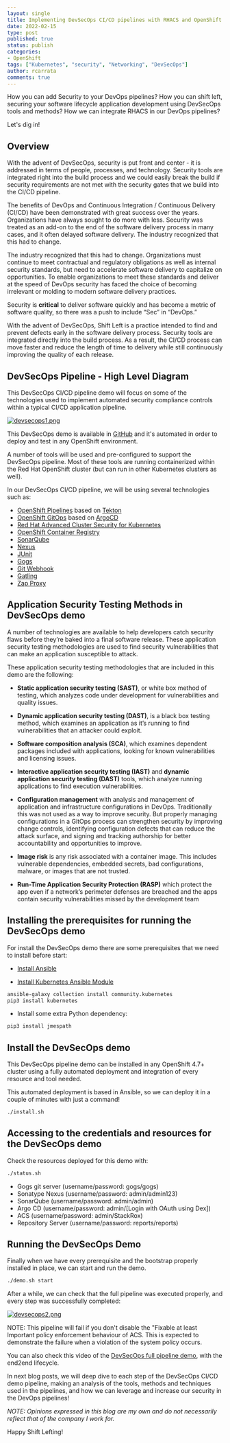 ```yaml
---
layout: single
title: Implementing DevSecOps CI/CD pipelines with RHACS and OpenShift
date: 2022-02-15
type: post
published: true
status: publish
categories:
- OpenShift
tags: ["Kubernetes", "security", "Networking", "DevSecOps"]
author: rcarrata
comments: true
---
```


How you can add Security to your DevOps pipelines? How you can shift left, securing your software lifecycle application development using DevSecOps tools and methods? How we can integrate RHACS in our DevOps pipelines?

Let's dig in!

## Overview

With the advent of DevSecOps, security is put front and center - it is addressed in terms of people, processes, and technology. Security tools are integrated right into the build process and we could easily break the build if security requirements are not met with the security gates that we build into the CI/CD pipeline.

The benefits of DevOps and Continuous Integration / Continuous Delivery (CI/CD) have been demonstrated with great success over the years. Organizations have always sought to do more with less. Security was treated as an add-on to the end of the software delivery process in many cases, and it often delayed software delivery. The industry recognized that this had to change.

The industry recognized that this had to change. Organizations must continue to meet contractual and regulatory obligations as well as internal security standards, but need to accelerate software delivery to capitalize on opportunities. To enable organizations to meet these standards and deliver at the speed of DevOps security has faced the choice of becoming irrelevant or molding to modern software delivery practices.

Security is **critical** to deliver software quickly and has become a metric of software quality, so there was a push to include “Sec” in “DevOps.”

With the advent of DevSecOps, Shift Left is a practice intended to find and prevent defects early in the software delivery process. Security tools are integrated directly into the build process. As a result, the CI/CD process can move faster and reduce the length of time to delivery while still continuously improving the quality of each release.

## DevSecOps Pipeline - High Level Diagram

This DevSecOps CI/CD pipeline demo will focus on some of the technologies used to implement automated security compliance controls within a typical CI/CD application pipeline.

[![](/images/devsecops1.png "devsecops1.png")]({{site.url}}/images/devsecops1.png)

This DevSecOps demo is available in [GitHub](https://github.com/rcarrata/devsecops-demo) and it's automated in order to deploy and test in any OpenShift environment.

A number of tools will be used and pre-configured to support the DevSecOps pipeline. Most of these tools are running containerized within the Red Hat OpenShift cluster (but can run in other Kubernetes clusters as well).

In our DevSecOps CI/CD pipeline, we will be using several technologies such as:

- [OpenShift Pipelines](https://www.openshift.com/learn/topics/ci-cd) based on [Tekton](https://tekton.dev)
- [OpenShift GitOps](https://www.openshift.com/blog/announcing-openshift-gitops) based on [ArgoCD](https://argoproj.github.io/)
- [Red Hat Advanced Cluster Security for Kubernetes](https://www.redhat.com/en/resources/advanced-cluster-security-for-kubernetes-datasheet)
- [OpenShift Container Registry](https://docs.openshift.com/container-platform/latest/registry/architecture-component-imageregistry.html)
- [SonarQube](https://www.sonarqube.org/)
- [Nexus](https://www.sonatype.com/products/repository-oss?topnav=true)
- [JUnit](https://junit.org/junit5/)
- [Gogs](https://gogs.io/)
- [Git Webhook](https://tekton.dev/docs/triggers/)
- [Gatling](https://gatling.io/)
- [Zap Proxy](https://www.zaproxy.org/)

## Application Security Testing Methods in DevSecOps demo

A number of technologies are available to help developers catch security flaws before they’re baked into a final software release. These application security testing methodologies are used to find security vulnerabilities that can make an application susceptible to attack.

These application security testing methodologies that are included in this demo are the following:

- **Static application security testing (SAST)**, or white box method of testing, which analyzes code under development for vulnerabilities and quality issues.

- **Dynamic application security testing (DAST)**, is a black box testing method, which examines an application as it’s running to find vulnerabilities that an attacker could exploit.

- **Software composition analysis (SCA)**, which examines dependent packages included with applications, looking for known vulnerabilities and licensing issues.

- **Interactive application security testing (IAST)** and **dynamic application security testing (DAST)** tools, which analyze running applications to find execution vulnerabilities.

- **Configuration management** with analysis and management of application and infrastructure configurations in DevOps. Traditionally this was not used as a way to improve security. But properly managing configurations in a GitOps process can strengthen security by improving change controls, identifying configuration defects that can reduce the attack surface, and signing and tracking authorship for better accountability and opportunities to improve.

- **Image risk** is any risk associated with a container image. This includes vulnerable dependencies, embedded secrets, bad configurations, malware, or images that are not trusted.

- **Run-Time Application Security Protection (RASP)** which protect the app even if a network’s perimeter defenses are breached and the apps contain security vulnerabilities missed by the development team

## Installing the prerequisites for running the DevSecOps demo

For install the DevSecOps demo there are some prerequisites that we need to install before start:

- [Install Ansible](https://docs.ansible.com/ansible/latest/installation_guide/intro_installation.html#installing-ansible-on-rhel-centos-or-fedora)

- [Install Kubernetes Ansible Module](https://docs.ansible.com/ansible/latest/collections/community/kubernetes/k8s_module.html)

```sh
ansible-galaxy collection install community.kubernetes
pip3 install kubernetes
```

- Install some extra Python dependency:

```sh
pip3 install jmespath
```

## Install the DevSecOps demo

This DevSecOps pipeline demo can be installed in any OpenShift 4.7+ cluster using a fully automated deployment and integration of every resource and tool needed.

This automated deployment is based in Ansible, so we can deploy it in a couple of minutes with just a command!

```sh
./install.sh
```

## Accessing to the credentials and resources for the DevSecOps demo

Check the resources deployed for this demo with:

```sh
./status.sh
```

- Gogs git server (username/password: gogs/gogs)
- Sonatype Nexus (username/password: admin/admin123)
- SonarQube (username/password: admin/admin)
- Argo CD (username/password: admin/[Login with OAuth using Dex])
- ACS (username/password: admin/StackRox)
- Repository Server (username/password: reports/reports)

## Running the DevSecOps Demo

Finally when we have every prerequisite and the bootstrap properly installed in place, we can start and run the demo.

```sh
./demo.sh start
```

After a while, we can check that the full pipeline was executed properly, and every step was successfully completed:

[![](/images/devsecops2.png "devsecops2.png")]({{site.url}}/images/devsecops2.png)

NOTE: This pipeline will fail if you don't disable the "Fixable at least Important policy enforcement behaviour of ACS. This is expected to demonstrate the failure when a violation of the system policy occurs.

You can also check this video of the [DevSecOps full pipeline demo](https://www.youtube.com/watch?v=uA7nUYchY5Q), with the end2end lifecycle.

In next blog posts, we will deep dive to each step of the DevSecOps CI/CD demo pipeline, making an analysis of the tools, methods and techniques used in the pipelines, and how we can leverage and increase our security in the DevOps pipelines!

*NOTE: Opinions expressed in this blog are my own and do not necessarily reflect that of the company I work for.*

Happy Shift Lefting!

<script type="text/javascript" src="https://cdnjs.buymeacoffee.com/1.0.0/button.prod.min.js" data-name="bmc-button" data-slug="rcarrata" data-color="#FFDD00" data-emoji=""  data-font="Cookie" data-text="Buy me a coffee :)" data-outline-color="#000000" data-font-color="#000000" data-coffee-color="#ffffff" ></script>